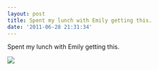 ```yaml
---
layout: post
title: Spent my lunch with Emily getting this.
date: '2011-06-28 21:31:34'
---
```


Spent my lunch with Emily getting this.

![](http://31.media.tumblr.com/tumblr_lnirswZdvT1qzpdrho1_1280.jpg)
